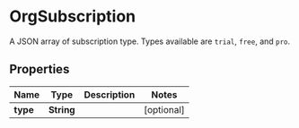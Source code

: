

# OrgSubscription

A JSON array of subscription type. Types available are `trial`, `free`, and `pro`.
## Properties

Name | Type | Description | Notes
------------ | ------------- | ------------- | -------------
**type** | **String** |  |  [optional]



